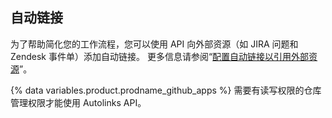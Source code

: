 ## 自动链接

为了帮助简化您的工作流程，您可以使用 API 向外部资源（如 JIRA 问题和 Zendesk 事件单）添加自动链接。 更多信息请参阅“[配置自动链接以引用外部资源](/github/administering-a-repository/configuring-autolinks-to-reference-external-resources)”。

{% data variables.product.prodname_github_apps %} 需要有读写权限的仓库管理权限才能使用 Autolinks API。